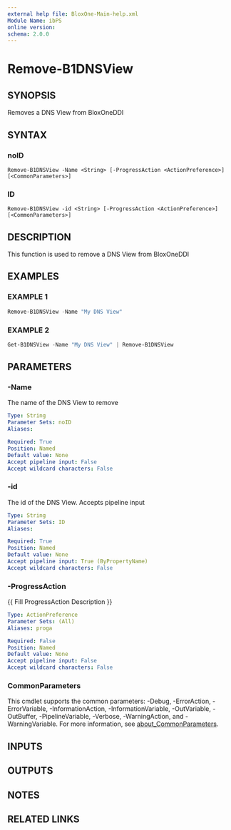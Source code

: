 ```yaml
---
external help file: BloxOne-Main-help.xml
Module Name: ibPS
online version:
schema: 2.0.0
---
```


# Remove-B1DNSView

## SYNOPSIS
Removes a DNS View from BloxOneDDI

## SYNTAX

### noID
```
Remove-B1DNSView -Name <String> [-ProgressAction <ActionPreference>] [<CommonParameters>]
```

### ID
```
Remove-B1DNSView -id <String> [-ProgressAction <ActionPreference>] [<CommonParameters>]
```

## DESCRIPTION
This function is used to remove a DNS View from BloxOneDDI

## EXAMPLES

### EXAMPLE 1
```powershell
Remove-B1DNSView -Name "My DNS View"
```

### EXAMPLE 2
```powershell
Get-B1DNSView -Name "My DNS View" | Remove-B1DNSView
```

## PARAMETERS

### -Name
The name of the DNS View to remove

```yaml
Type: String
Parameter Sets: noID
Aliases:

Required: True
Position: Named
Default value: None
Accept pipeline input: False
Accept wildcard characters: False
```

### -id
The id of the DNS View.
Accepts pipeline input

```yaml
Type: String
Parameter Sets: ID
Aliases:

Required: True
Position: Named
Default value: None
Accept pipeline input: True (ByPropertyName)
Accept wildcard characters: False
```

### -ProgressAction
{{ Fill ProgressAction Description }}

```yaml
Type: ActionPreference
Parameter Sets: (All)
Aliases: proga

Required: False
Position: Named
Default value: None
Accept pipeline input: False
Accept wildcard characters: False
```

### CommonParameters
This cmdlet supports the common parameters: -Debug, -ErrorAction, -ErrorVariable, -InformationAction, -InformationVariable, -OutVariable, -OutBuffer, -PipelineVariable, -Verbose, -WarningAction, and -WarningVariable. For more information, see [about_CommonParameters](http://go.microsoft.com/fwlink/?LinkID=113216).

## INPUTS

## OUTPUTS

## NOTES

## RELATED LINKS
